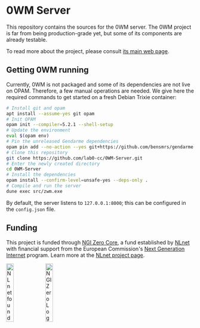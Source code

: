 # 0WM Server

This repository contains the sources for the 0WM server. The 0WM project is far from being production-grade yet, but some of its components are already testable.

To read more about the project, please consult [its main web page](https://0wm.lab0.cc).

## Getting 0WM running

Currently, 0WM is not packaged and some of its dependencies are not live on OPAM. Therefore, a few manual operations are needed. We give here the required commands to get started on a fresh Debian Trixie container:

```bash
# Install git and opam
apt install --assume-yes git opam
# Init OPAM
opam init --compiler=5.2.1 --shell-setup
# Update the environment
eval $(opam env)
# Pin the unreleased Gendarme dependencies
opam pin add --no-action --yes git+https://github.com/bensmrs/gendarme
# Clone this repository
git clone https://github.com/lab0-cc/0WM-Server.git
# Enter the newly created directory
cd 0WM-Server
# Install the dependencies
opam install --confirm-level=unsafe-yes --deps-only .
# Compile and run the server
dune exec src/zwm.exe
```

By default, the server listens to `127.0.0.1:8000`; this can be configured in the `config.json` file.

## Funding

This project is funded through [NGI Zero Core](https://nlnet.nl/core), a fund established by [NLnet](https://nlnet.nl) with financial support from the European Commission's [Next Generation Internet](https://ngi.eu) program. Learn more at the [NLnet project page](https://nlnet.nl/project/0WM).

[<img src="https://nlnet.nl/logo/banner.png" alt="NLnet foundation logo" width="20%" />](https://nlnet.nl)
[<img src="https://nlnet.nl/image/logos/NGI0_tag.svg" alt="NGI Zero Logo" width="20%" />](https://nlnet.nl/core)
